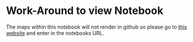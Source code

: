 # Work-Around to view Notebook
The maps within this notebook will not render in github so please go to [this website](https://nbviewer.org/github/slim-kimmy/Kingston-Public-Transit-EDA/blob/main/Kingston%20Transit%20EDA.ipynb) and enter in the notebooks URL.
